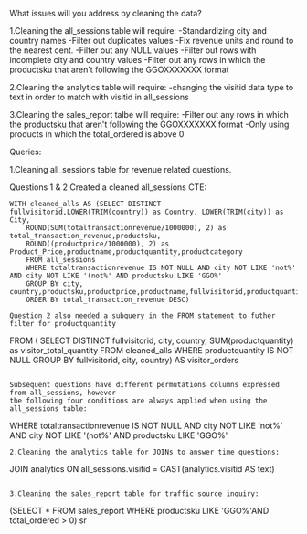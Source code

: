 What issues will you address by cleaning the data?

1.Cleaning the all_sessions table will require:
-Standardizing city and country names
-Filter out duplicates values
-Fix revenue units and round to the nearest cent.
-Filter out any NULL values
-Filter out rows with incomplete city and country values
-Filter out any rows in which the productsku that aren't following the GGOXXXXXXX format

2.Cleaning the analytics table will require:
-changing the visitid data type to text in order to match with visitid in all_sessions

3.Cleaning the sales_report talbe will require:
-Filter out any rows in which the productsku that aren't following the GGOXXXXXXX format
-Only using products in which the total_ordered is above 0

Queries:

1.Cleaning all_sessions table for revenue related questions.

Questions 1 & 2 Created a cleaned all_sessions CTE:

```
WITH cleaned_alls AS (SELECT DISTINCT fullvisitorid,LOWER(TRIM(country)) as Country, LOWER(TRIM(city)) as City,
	ROUND(SUM(totaltransactionrevenue/1000000), 2) as total_transaction_revenue,productsku,
	ROUND((productprice/1000000), 2) as Product_Price,productname,productquantity,productcategory
	FROM all_sessions
	WHERE totaltransactionrevenue IS NOT NULL AND city NOT LIKE 'not%' AND city NOT LIKE '(not%' AND productsku LIKE 'GGO%'
	GROUP BY city, country,productsku,productprice,productname,fullvisitorid,productquantity,productcategory
	ORDER BY total_transaction_revenue DESC)
```	


```
Question 2 also needed a subquery in the FROM statement to futher filter for productquantity 
```
FROM (
	SELECT DISTINCT fullvisitorid, city, country, SUM(productquantity) as visitor_total_quantity
	FROM cleaned_alls
	WHERE productquantity IS NOT NULL
	GROUP BY fullvisitorid, city, country) AS visitor_orders
```

Subsequent questions have different permutations columns expressed from all_sessions, however
the following four conditions are always applied when using the all_sessions table:
```
WHERE totaltransactionrevenue IS NOT NULL AND city NOT LIKE 'not%' AND city NOT LIKE '(not%' AND productsku LIKE 'GGO%'
```
2.Cleaning the analytics table for JOINs to answer time questions:
```
JOIN analytics
ON all_sessions.visitid = CAST(analytics.visitid AS text)
```

3.Cleaning the sales_report table for traffic source inquiry:

```
(SELECT * FROM sales_report WHERE productsku LIKE 'GGO%'AND total_ordered > 0) sr
```
